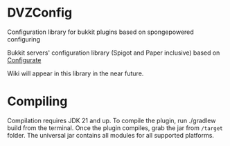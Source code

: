 # DVZConfig
Configuration library for bukkit plugins based on spongepowered configuring

Bukkit servers' configuration library (Spigot and Paper inclusive) based on [Configurate](https://github.com/spongepowered/configurate)

Wiki will appear in this library in the near future.

# Compiling
Compilation requires JDK 21 and up.
To compile the plugin, run ./gradlew build from the terminal.
Once the plugin compiles, grab the jar from `/target` folder.
The universal jar contains all modules for all supported platforms.
